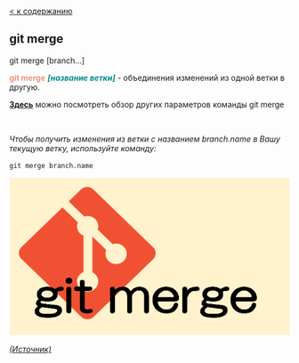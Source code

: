 [< к содержанию](README.md)

## git merge 

git merge [branch...]

<span style="color:#E9967A">**git merge**</span> <span style="color:#008B8B">***[название ветки]</span>*** - объединения изменений из одной ветки в другую.

[**Здесь**](https://fig.io/manual/git/merge "https://fig.io/manual/git/merge") можно посмотреть обзор других параметров команды git merge

<br/>


_Чтобы получить изменения из ветки с названием branch.name в Вашу текущую ветку, используйте команду:_

```bash=
git merge branch.name
```


![git-config](assets/git-merge.png)

[_(Источник)_](https://snowsystem.net/git/git-command/git-merge/)